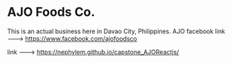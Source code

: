# AJO Foods Co. 

This is an actual business here in Davao City, Philippines.
AJO facebook link ---> https://www.facebook.com/ajofoodsco

link ---> https://nephylem.github.io/capstone_AJOReactjs/
